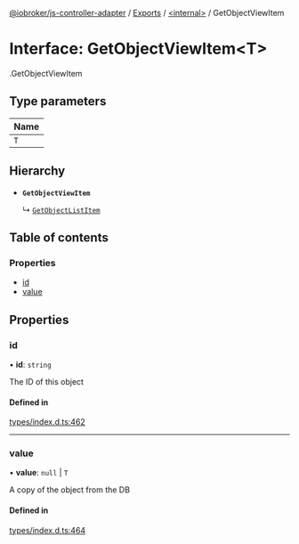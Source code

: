 [@iobroker/js-controller-adapter](../README.md) / [Exports](../modules.md) / [<internal\>](../modules/internal_.md) / GetObjectViewItem

# Interface: GetObjectViewItem<T\>

[<internal>](../modules/internal_.md).GetObjectViewItem

## Type parameters

| Name |
| :------ |
| `T` |

## Hierarchy

- **`GetObjectViewItem`**

  ↳ [`GetObjectListItem`](internal_.GetObjectListItem.md)

## Table of contents

### Properties

- [id](internal_.GetObjectViewItem.md#id)
- [value](internal_.GetObjectViewItem.md#value)

## Properties

### id

• **id**: `string`

The ID of this object

#### Defined in

[types/index.d.ts:462](https://github.com/ioBroker/ioBroker.js-controller/blob/87eb3b2c/packages/types/index.d.ts#L462)

___

### value

• **value**: ``null`` \| `T`

A copy of the object from the DB

#### Defined in

[types/index.d.ts:464](https://github.com/ioBroker/ioBroker.js-controller/blob/87eb3b2c/packages/types/index.d.ts#L464)
